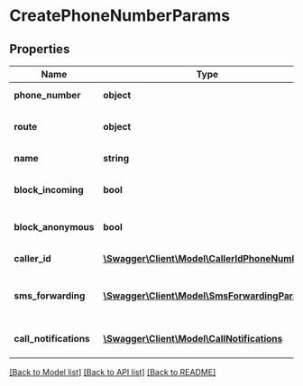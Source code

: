 # CreatePhoneNumberParams

## Properties
Name | Type | Description | Notes
------------ | ------------- | ------------- | -------------
**phone_number** | **object** | Phone number | [optional] 
**route** | **object** | Route lookup object | [optional] 
**name** | **string** | Phone Name | [optional] 
**block_incoming** | **bool** | Block incoming calls | [optional] 
**block_anonymous** | **bool** | Block anonymous calls | [optional] 
**caller_id** | [**\Swagger\Client\Model\CallerIdPhoneNumber**](CallerIdPhoneNumber.md) | Caller ID object | [optional] 
**sms_forwarding** | [**\Swagger\Client\Model\SmsForwardingParams**](SmsForwardingParams.md) | SMS Forwarding Object, or NULL | [optional] 
**call_notifications** | [**\Swagger\Client\Model\CallNotifications**](CallNotifications.md) | Call Notifications object | [optional] 

[[Back to Model list]](../README.md#documentation-for-models) [[Back to API list]](../README.md#documentation-for-api-endpoints) [[Back to README]](../README.md)


